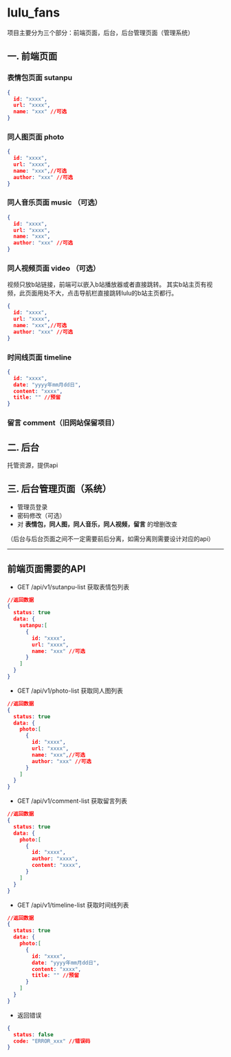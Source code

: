# lulu_fans
项目主要分为三个部分：前端页面，后台，后台管理页面（管理系统）

## 一. 前端页面
### 表情包页面 sutanpu

```json
{
  id: "xxxx",
  url: "xxxx",
  name: "xxx" //可选
}
```

### 同人图页面 photo

```json
{
  id: "xxxx",
  url: "xxxx",
  name: "xxx",//可选
  author: "xxx" //可选
}
```
### 同人音乐页面 music （可选）

```json
{
  id: "xxxx",
  url: "xxxx",
  name: "xxx",
  author: "xxx" //可选
}
```
### 同人视频页面 video （可选）
视频只放b站链接，前端可以嵌入b站播放器或者直接跳转。
其实b站主页有视频，此页面用处不大，点击导航栏直接跳转lulu的b站主页都行。

```json
{
  id: "xxxx",
  url: "xxxx",
  name: "xxx",//可选
  author: "xxx" //可选
}
```

### 时间线页面 timeline

```json
{
  id: "xxxx",
  date: "yyyy年mm月dd日",
  content: "xxxx",
  title: "" //预留
}
```

### 留言 comment（旧网站保留项目）


## 二. 后台
托管资源，提供api

## 三. 后台管理页面（系统）
 - 管理员登录
 - 密码修改（可选）
 - 对 **表情包，同人图，同人音乐，同人视频，留言** 的增删改查

（后台与后台页面之间不一定需要前后分离，如需分离则需要设计对应的api）

----

## 前端页面需要的API

 - GET /api/v1/sutanpu-list 获取表情包列表

```json
//返回数据
{
  status: true
  data: {
    sutanpu:[
      {
        id: "xxxx",
        url: "xxxx",
        name: "xxx" //可选
      }
    ]
  }
}
```

 - GET /api/v1/photo-list 获取同人图列表

```json
//返回数据
{
  status: true
  data: {
    photo:[
      {
        id: "xxxx",
        url: "xxxx",
        name: "xxx",//可选
        author: "xxx" //可选
      }
    ]
  }
}
```

 - GET /api/v1/comment-list 获取留言列表
 
```json
//返回数据
{
  status: true
  data: {
    photo:[
      {
        id: "xxxx",
        author: "xxxx",
        content: "xxxx",
      }
    ]
  }
}
```

 - GET /api/v1/timeline-list 获取时间线列表
 
```json
//返回数据
{
  status: true
  data: {
    photo:[
      {
        id: "xxxx",
        date: "yyyy年mm月dd日",
        content: "xxxx",
        title: "" //预留
      }
    ]
  }
}
```

 - 返回错误

```json
{
  status: false
  code: "ERROR_xxx" //错误码
}
```
